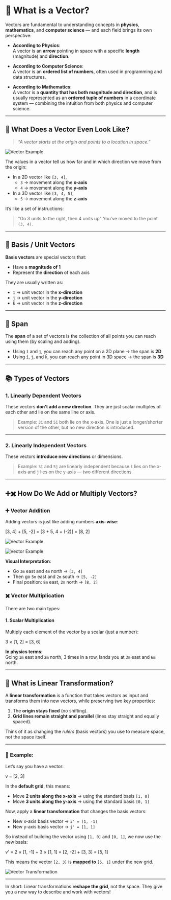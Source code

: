 # 📐 What is a Vector?

Vectors are fundamental to understanding concepts in **physics**, **mathematics**, and **computer science** — and each field brings its own perspective:

- **According to Physics**:  
  A vector is an **arrow** pointing in space with a specific **length** (magnitude) and **direction**.

- **According to Computer Science**:  
  A vector is an **ordered list of numbers**, often used in programming and data structures.

- **According to Mathematics**:  
  A vector is a **quantity that has both magnitude and direction**, and is usually represented as an **ordered tuple of numbers** in a coordinate system — combining the intuition from both physics and computer science.

---

## 🧭 What Does a Vector Even Look Like?

> _“A vector starts at the origin and points to a location in space.”_

![Vector Example](./assets/Vector%20Exp.png)

The values in a vector tell us how far and in which direction we move from the origin:

- In a 2D vector like `[3, 4]`,  
  - `3` → movement along the **x-axis**  
  - `4` → movement along the **y-axis**
- In a 3D vector like `[3, 4, 5]`,  
  - `5` → movement along the **z-axis**

It’s like a set of instructions:  
> "Go 3 units to the right, then 4 units up" You’ve moved to the point `(3, 4)`.

---

## 🎯 Basis / Unit Vectors

**Basis vectors** are special vectors that:
- Have a **magnitude of 1**
- Represent the **direction** of each axis

They are usually written as:
- `î` → unit vector in the **x-direction**
- `ĵ` → unit vector in the **y-direction**
- `k̂` → unit vector in the **z-direction**

---

## 🌌 Span

The **span** of a set of vectors is the collection of all points you can reach using them (by scaling and adding).

- Using `î` and `ĵ`, you can reach any point on a 2D plane → the span is **2D**
- Using `î`, `ĵ`, and `k̂`, you can reach any point in 3D space → the span is **3D**

---

## 📚 Types of Vectors

### 1. Linearly Dependent Vectors
These vectors **don’t add a new direction**. They are just scalar multiples of each other and lie on the same line or axis.

> Example: `3î` and `5î` both lie on the x-axis. One is just a longer/shorter version of the other, but no new direction is introduced.

---

### 2. Linearly Independent Vectors
These vectors **introduce new directions** or dimensions.

> Example: `3î` and `5ĵ` are linearly independent because `î` lies on the x-axis and `ĵ` lies on the y-axis — two different directions.

---

## ➕✖️ How Do We Add or Multiply Vectors?

### ➕ **Vector Addition**

Adding vectors is just like adding numbers **axis-wise**:

[3, 4] + [5, -2] = [3 + 5, 4 + (-2)] = [8, 2]


![Vector Example](./assets/Vector%20Addition1.png)

![Vector Example](./assets/Vector%20Addition2.png)


**Visual Interpretation**:  
- Go `3m` east and `4m` north → `[3, 4]`
- Then go `5m` east and `2m` south → `[5, -2]`  
- Final position: `8m` east, `2m` north → `[8, 2]`

### ✖️ **Vector Multiplication**

There are two main types:

#### 1. **Scalar Multiplication**

Multiply each element of the vector by a scalar (just a number):

3 × [1, 2] = [3, 6]


**In physics terms**:  
Going `1m` east and `2m` north, 3 times in a row, lands you at `3m` east and `6m` north.

---

## 📐 What is Linear Transformation?

A **linear transformation** is a function that takes vectors as input and transforms them into new vectors, while preserving two key properties:

1. The **origin stays fixed** (no shifting).
2. **Grid lines remain straight and parallel** (lines stay straight and equally spaced).

Think of it as changing the _rulers_ (basis vectors) you use to measure space, not the space itself.

---

### 🧠 Example:

Let’s say you have a vector:

v = [2, 3]


In the **default grid**, this means:
- Move **2 units along the x-axis** → using the standard basis `[1, 0]`
- Move **3 units along the y-axis** → using the standard basis `[0, 1]`

Now, apply a **linear transformation** that changes the basis vectors:

- New x-axis basis vector → `i' = [1, -1]`
- New y-axis basis vector → `j' = [1, 1]`

So instead of building the vector using `[1, 0]` and `[0, 1]`, we now use the new basis:

v' = 2 × [1, -1] + 3 × [1, 1] = [2, -2] + [3, 3] = [5, 1]


This means the vector `[2, 3]` is **mapped to** `[5, 1]` under the new grid.

![Vector Transformation](./assets/Vector%20Transformation.png)

---

In short: Linear transformations **reshape the grid**, not the space. They give you a new way to describe and work with vectors!